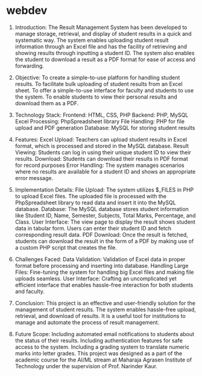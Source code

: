 # webdev
1. Introduction: 
The Result Management System has been developed to manage storage, retrieval, and display of  student results in a quick and systematic way. The system enables uploading student result  information through an Excel file and has the facility of retrieving and showing results through  inputting a student ID. The system also enables the student to download a result as a PDF format  for ease of access and forwarding. 

2. Objective: 
To create a simple-to-use platform for handling student results. 
To facilitate bulk uploading of student results from an Excel sheet. 
To offer a simple-to-use interface for faculty and students to use the system. To enable students to view their personal results and download them as a PDF. 

3. Technology Stack: 
Frontend: HTML, CSS, PHP 
Backend: PHP, MySQL 
Excel Processing: PhpSpreadsheet library 
File Handling: PHP for file upload and PDF generation 
Database: MySQL for storing student results 

4. Features: 
Excel Upload: Teachers can upload student results in Excel format, which is processed and stored  in the MySQL database. 
Result Viewing: Students can log in using their unique student ID to view their results. 
Download: Students can download their results in PDF format for record purposes
Error Handling: The system manages scenarios where no results are available for a student ID  and shows an appropriate error message. 

5. Implementation Details: 
File Upload: The system utilizes $_FILES in PHP to upload Excel files. The uploaded file is  processed with the PhpSpreadsheet library to read data and insert it into the MySQL database. 
Database: The MySQL database stores student information like Student ID, Name, Semester,  Subjects, Total Marks, Percentage, and Class. 
User Interface: The view page to display the result shows student data in tabular form. Users can  enter their student ID and fetch corresponding result data. 
PDF Download: Once the result is fetched, students can download the result in the form of a PDF  by making use of a custom PHP script that creates the file. 

6. Challenges Faced: 
Data Validation: Validation of Excel data in proper format before processing and inserting into  database. 
Handling Large Files: Fine-tuning the system for handling big Excel files and making file uploads  seamless. 
User Interface: Crafting an uncomplicated yet efficient interface that enables hassle-free  interaction for both students and faculty. 

7. Conclusion: 
This project is an effective and user-friendly solution for the management of student results. The  system enables hassle-free upload, retrieval, and download of results. It is a useful tool for  institutions to manage and automate the process of result management. 

8. Future Scope: 
Including automated email notifications to students about the status of their results. Including authentication features for safe access to the system. 
Including a grading system to translate numeric marks into letter grades. 
This project was designed as a part of the academic course for the AI/ML stream at Maharaja  Agrasen Institute of Technology under the supervision of Prof. Narinder Kaur. 
